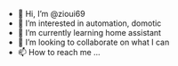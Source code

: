 - 👋 Hi, I’m @zioui69
- 👀 I’m interested in automation, domotic
- 🌱 I’m currently learning home assistant
- 💞️ I’m looking to collaborate on what I can
- 📫 How to reach me ...

<!---
zioui69/zioui69 is a ✨ special ✨ repository because its `README.md` (this file) appears on your GitHub profile.
You can click the Preview link to take a look at your changes.
--->
